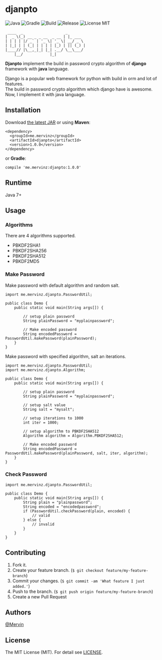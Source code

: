 # djanpto

![Java](https://img.shields.io/badge/java-1.8-orange.svg?style=flat)
![Gradle](https://img.shields.io/badge/gradle-2.14-green.svg?style=flat)
![Build](https://img.shields.io/badge/build-passing-brightgreen.svg?style=flat)
![Release](https://img.shields.io/badge/release-1.0.0-blue.svg?style=flat)
![License MIT](https://img.shields.io/badge/license-MIT-lightgray.svg?style=flat&maxAge=2592000)

```
 ____  _                   _        
|  _ \(_) __ _ _ __  _ __ | |_ ___  
| | | | |/ _` | '_ \| '_ \| __/ _ \ 
| |_| | | (_| | | | | |_) | || (_) |
|____// |\__,_|_| |_| .__/ \__\___/ 
    |__/            |_|                    
```

**Djanpto** implement the build in password crypto algorithm of **django** framework with **java** language.

Django is a popular web framework for python with build in orm and lot of features.<br> 
The build in password crypto algorithm which django have is awesome. <br>
Now, I implement it with java language.<br>
 
## Installation

Download [the latest JAR]() or using **Maven**:
 
 ```
 <dependency>
   <groupId>me.mervinz</groupId>
   <artifactId>djanpto</artifactId>
   <version>1.0.0</version>
 </dependency>
 ```
 
 or **Gradle**:
 
 ```
 compile 'me.mervinz:djanpto:1.0.0'
 ```
 
## Runtime

Java 7+

## Usage

### Algorithms

There are 4 algorithms supported.

- PBKDF2SHA1
- PBKDF2SHA256
- PBKDF2SHA512
- PBKDF2MD5

### Make Password

Make password with default algorithm and random salt.

```
import me.mervinz.djanpto.PasswordUtil;

public class Demo {
    public static void main(String args[]) {
    
        // setup plain password
        String plainPassword = "myplainpassword";
        
        // Make encoded password
        String encodedPassword = PasswordUtil.makePassword(plainPassword);
    }
}
```

Make password with specified algorithm, salt an iterations.

```
import me.mervinz.djanpto.PasswordUtil;
import me.mervinz.djanpto.Algorithm;

public class Demo {
    public static void main(String args[]) {
        
        // setup plain password
        String plainPassword = "myplainpassword";
        
        // setup salt value
        String salt = "mysalt";
        
        // setup iterations to 1000
        int iter = 1000;
        
        // setup algorithm to PBKDF2SHA512
        Algorithm algorithm = Algorithm.PBKDF2SHA512;
        
        // Make encoded password
        String encodedPassword = PasswordUtil.makePassword(plainPassword, salt, iter, algorithm);
    }
}
```

### Check Password

```
import me.mervinz.djanpto.PasswordUtil;

public class Demo {
    public static void main(String args[]) {
        String plain = "plainpassword";
        String encoded = "encodedpassword";
        if (PasswordUtil.checkPassword(plain, encoded) {
            // valid
        } else {
            // invalid
        }
    }
}
```

## Contributing

1. Fork it.
2. Create your feature branch. (`$ git checkout feature/my-feature-branch`)
3. Commit your changes. (`$ git commit -am 'What feature I just added.'`)
4. Push to the branch. (`$ git push origin feature/my-feature-branch`)
5. Create a new Pull Request

## Authors

[@Mervin](https://github.com/mofei2816) 

## License

The MIT License (MIT). For detail see [LICENSE](LICENSE).